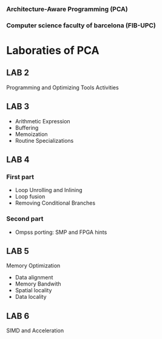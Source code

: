 ### Architecture-Aware Programming (PCA)
### Computer science faculty of barcelona (FIB-UPC)
# Laboraties of PCA
## LAB 2
Programming and Optimizing Tools Activities

## LAB 3
- Arithmetic Expression
- Buffering
- Memoization
- Routine Specializations
 
## LAB 4
### First part
- Loop Unrolling and Inlining
- Loop fusion
- Removing Conditional Branches
### Second part
- Ompss porting: SMP and FPGA hints

## LAB 5
Memory Optimization
- Data alignment
- Memory Bandwith
- Spatial locality
- Data locality

## LAB 6
SIMD and Acceleration
